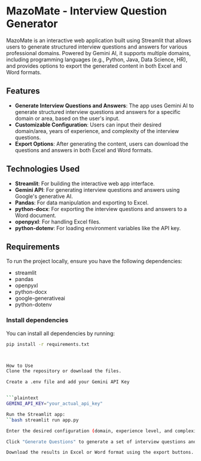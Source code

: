 # MazoMate - Interview Question Generator

MazoMate is an interactive web application built using Streamlit that allows users to generate structured interview questions and answers for various professional domains. Powered by Gemini AI, it supports multiple domains, including programming languages (e.g., Python, Java, Data Science, HR), and provides options to export the generated content in both Excel and Word formats.

## Features

- **Generate Interview Questions and Answers**: The app uses Gemini AI to generate structured interview questions and answers for a specific domain or area, based on the user's input.
- **Customizable Configuration**: Users can input their desired domain/area, years of experience, and complexity of the interview questions.
- **Export Options**: After generating the content, users can download the questions and answers in both Excel and Word formats.

## Technologies Used

- **Streamlit**: For building the interactive web app interface.
- **Gemini API**: For generating interview questions and answers using Google's generative AI.
- **Pandas**: For data manipulation and exporting to Excel.
- **python-docx**: For exporting the interview questions and answers to a Word document.
- **openpyxl**: For handling Excel files.
- **python-dotenv**: For loading environment variables like the API key.

## Requirements

To run the project locally, ensure you have the following dependencies:

- streamlit
- pandas
- openpyxl
- python-docx
- google-generativeai
- python-dotenv

### Install dependencies

You can install all dependencies by running:
```bash
pip install -r requirements.txt



How to Use
Clone the repository or download the files.

Create a .env file and add your Gemini API Key


```plaintext
GEMINI_API_KEY="your_actual_api_key"

Run the Streamlit app:
``bash streamlit run app.py

Enter the desired configuration (domain, experience level, and complexity) in the sidebar.

Click "Generate Questions" to generate a set of interview questions and answers.

Download the results in Excel or Word format using the export buttons.


